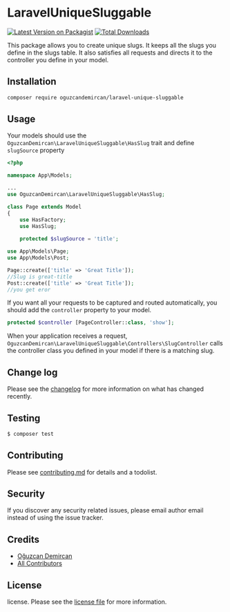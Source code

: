 # LaravelUniqueSluggable

[![Latest Version on Packagist][ico-version]][link-packagist]
[![Total Downloads][ico-downloads]][link-downloads]

This package allows you to create unique slugs. It keeps all the slugs you define in the slugs table. It also satisfies all requests and directs it to the controller you define in your model.

## Installation
``` bash
composer require oguzcandemircan/laravel-unique-sluggable
```

## Usage

Your models should use the `OguzcanDemircan\LaravelUniqueSluggable\HasSlug` trait and define `slugSource` property
```php
<?php

namespace App\Models;

...
use OguzcanDemircan\LaravelUniqueSluggable\HasSlug;

class Page extends Model
{
    use HasFactory;
    use HasSlug;
    
    protected $slugSource = 'title';
```
```php
use App\Models\Page;
use App\Models\Post;

Page::create(['title' => 'Great Title']);
//Slug is great-title
Post::create(['title' => 'Great Title']);
//you get eror
```
If you want all your requests to be captured and routed automatically, you should add the `controller` property to your model.
```php
protected $controller [PageController::class, 'show'];
```
When your application receives a request, `OguzcanDemircan\LaravelUniqueSluggable\Controllers\SlugController` calls the controller class you defined in your model if there is a matching slug.


## Change log

Please see the [changelog](changelog.md) for more information on what has changed recently.

## Testing

``` bash
$ composer test
```

## Contributing

Please see [contributing.md](contributing.md) for details and a todolist.

## Security

If you discover any security related issues, please email author email instead of using the issue tracker.

## Credits

- [Oğuzcan Demircan][link-author]
- [All Contributors][link-contributors]

## License

license. Please see the [license file](LISANCE) for more information.

[ico-version]: https://img.shields.io/packagist/v/oguzcandemircan/laraveluniquesluggable.svg?style=flat-square
[ico-downloads]: https://img.shields.io/packagist/dt/oguzcandemircan/laraveluniquesluggable.svg?style=flat-square


[link-packagist]: https://packagist.org/packages/oguzcandemircan/laraveluniquesluggable
[link-downloads]: https://packagist.org/packages/oguzcandemircan/laraveluniquesluggable
[link-author]: https://github.com/oguzcandemircan
[link-contributors]: ../../contributors
